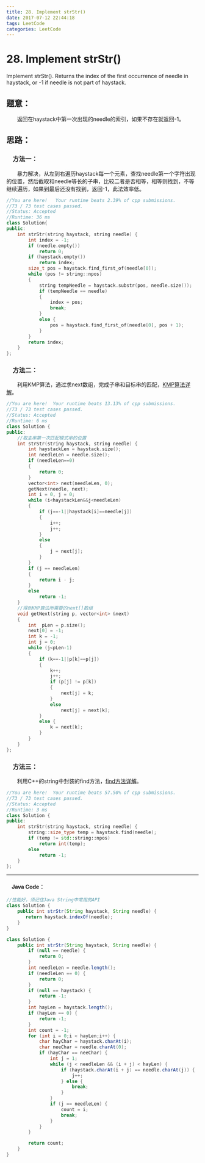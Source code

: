 ```yaml
---
title: 28. Implement strStr()
date: 2017-07-12 22:44:18
tags: LeetCode
categories: LeetCode
---
```


# 28. Implement strStr()

Implement strStr().
Returns the index of the first occurrence of needle in haystack, or -1 if needle is not part of haystack.

## 题意：

　　返回在haystack中第一次出现的needle的索引，如果不存在就返回-1。

<!--more-->

## 思路：

### 　方法一：

　　暴力解决，从左到右遍历haystack每一个元素，查找needle第一个字符出现的位置，然后截取和needle等长的子串，比较二者是否相等，相等则找到，不等继续遍历，如果到最后还没有找到，返回-1，此法效率低。

```c++
//You are here!   Your runtime beats 2.39% of cpp submissions.
//73 / 73 test cases passed.
//Status: Accepted
//Runtime: 36 ms
class Solution{
public:
	int strStr(string haystack, string needle) {
		int index = -1;
		if (needle.empty())
			return 0;
		if (haystack.empty())
			return index;
		size_t pos = haystack.find_first_of(needle[0]);
		while (pos != string::npos)
		{
			string tempNeedle = haystack.substr(pos, needle.size());
			if (tempNeedle == needle)
			{
				index = pos;
				break;
			}
			else {
				pos = haystack.find_first_of(needle[0], pos + 1);
			}
		}
		return index;
	}
};
```

### 　方法二：

　　利用KMP算法，通过求next数组，完成子串和目标串的匹配，[KMP算法详解](http://blog.csdn.net/v_july_v/article/details/7041827)。

```c++
//You are here!  Your runtime beats 13.13% of cpp submissions.
//73 / 73 test cases passed.
//Status: Accepted
//Runtime: 6 ms
class Solution {
public:
	//取主串第一次匹配模式串的位置
	int strStr(string haystack, string needle) {
		int haystackLen = haystack.size();
		int needleLen = needle.size();
		if (needleLen==0)
		{
			return 0;
		}
		vector<int> next(needleLen, 0);
		getNext(needle, next);
		int i = 0, j = 0;
		while (i<haystackLen&&j<needleLen)
		{
			if (j==-1||haystack[i]==needle[j])
			{
				i++;
				j++;
			}
			else
			{
				j = next[j];
			}
		}
		if (j == needleLen)
		{
			return i - j;
		}
		else
			return -1;
	}
	//得到KMP算法所需要的next[]数组
	void getNext(string p, vector<int> &next)
	{
		int  pLen = p.size();
		next[0] = -1;
		int k = -1;
		int j = 0;
		while (j<pLen-1)
		{
			if (k==-1||p[k]==p[j])
			{
				k++;
				j++;
				if (p[j] != p[k])
				{
					next[j] = k;
				}
				else
					next[j] = next[k];
			}
			else {
				k = next[k];
			}
		}
	}
};
```

### 　方法三：

　　利用C++的string中封装的find方法，[find方法详解](http://www.cplusplus.com/reference/string/string/find/)。

```c++
//You are here!  Your runtime beats 57.50% of cpp submissions.
//73 / 73 test cases passed.
//Status: Accepted
//Runtime: 3 ms
class Solution {
public:
	int strStr(string haystack, string needle) {
		string::size_type temp = haystack.find(needle);
		if (temp != std::string::npos)
			return int(temp);
		else
			return -1;
	}
};
```
---------------------------------------------------
#### 　Java Code：
```Java
//性能好，须记住Java String中常用的API
class Solution {
    public int strStr(String haystack, String needle) {
       return haystack.indexOf(needle);
    }
}
```

```Java
class Solution {
    public int strStr(String haystack, String needle) {
        if (null == needle) {
            return 0;
        }
        int needleLen = needle.length();
        if (needleLen == 0) {
            return 0;
        }
        if (null == haystack) {
            return -1;
        }
        int hayLen = haystack.length();
        if (hayLen == 0) {
            return -1;
        }
        int count = -1;
        for (int i = 0;i < hayLen;i++) {
            char hayChar = haystack.charAt(i);
            char neeChar = needle.charAt(0);
            if (hayChar == neeChar) {
                int j = 1;
                while (j < needleLen && (i + j) < hayLen) {
                    if (haystack.charAt(i + j) == needle.charAt(j)) {
                        j++;
                    } else {
                        break;
                    }
                }
                if (j == needleLen) {
                    count = i;
                    break;
                }
            }
        }

        return count;
    }
}
```
